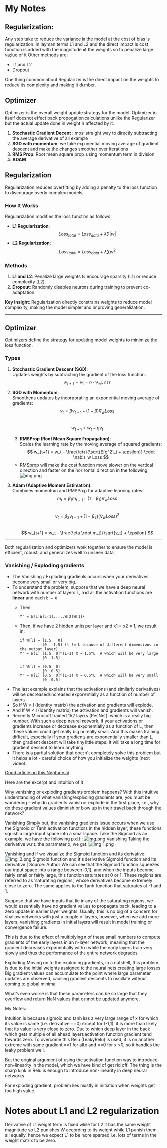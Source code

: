 # My Notes 
## Regularization: 
Any step take to reduce the variance in the model at the cost of bias is regularization.
in layman terms L1 and L2 and the direct impact is cost function is added with the magnitude of the weights so to penalize large va;lue of it
Other methods are:
- L1 and L2
- Dropout

One thing common about Regularizer is the direct impact on the weights to reduce its complexity and making it dumber.

## Optimizer
Optimizer is the overall weight update strategy for the model. Optimizer in itself doesnot effect back propogation calculations unlike the Regularizer but the actual update done in weight is affected by it.
1. **Stochastic Gradient Decent** : most straight way to directly subtracting the average derivative of all example 
2. **SGD with momentum**: we take exponential moving average of gradient descent and make the changes smoother over iterations
3. **RMS Prop**: Root mean square prop, using momentum term in division
4. **ADAM**


## Regularization  
Regularization reduces overfitting by adding a penalty to the loss function to discourage overly complex models.  

### How It Works  
Regularization modifies the loss function as follows:  
- **L1 Regularization**:  
  $$  
  Loss_{total} = Loss_{data} + \lambda \sum |w|  
  $$  
- **L2 Regularization**:  
  $$  
  Loss_{total} = Loss_{data} + \lambda \sum w^2  
  $$  

### Methods  
1. **L1 and L2**: Penalize large weights to encourage sparsity (L1) or reduce complexity (L2).  
2. **Dropout**: Randomly disables neurons during training to prevent co-adaptation.  

**Key Insight**: Regularization directly constrains weights to reduce model complexity, making the model simpler and improving generalization.

---

## Optimizer  
Optimizers define the strategy for updating model weights to minimize the loss function.

### Types  
1. **Stochastic Gradient Descent (SGD)**:  
   Updates weights by subtracting the gradient of the loss function:  
   $$  
   w_{t+1} = w_t - \eta \cdot \nabla_w Loss  
   $$  

2. **SGD with Momentum**:  
   Smoothens updates by incorporating an exponential moving average of gradients:  
   $$  
   v_t = \beta v_{t-1} + (1 - \beta) \nabla_w Loss  
   $$  
   $$  
   w_{t+1} = w_t - \eta v_t  
   $$  

   3. **RMSProp (Root Mean Square Propagation)**:  
      Scales the learning rate by the moving average of squared gradients:  
      $$  
      w_{t+1} = w_t - \frac{\eta}{\sqrt{E[g^2]_t + \epsilon}} \cdot \nabla_w Loss  
      $$  
   - RMSprop will make the cost function move slower on the vertical direction and faster on the horizontal direction in the following
   ![img.png](../Assets/rms_prop.png)

4. **Adam (Adaptive Moment Estimation)**:  
   Combines momentum and RMSProp for adaptive learning rates:  
   $$  
   m_t = \beta_1 m_{t-1} + (1 - \beta_1) \nabla_w Loss  
   $$  
   $$  
   v_t = \beta_2 v_{t-1} + (1 - \beta_2) (\nabla_w Loss)^2  
   $$  
   $$  
   w_{t+1} = w_t - \frac{\eta \cdot m_t}{\sqrt{v_t} + \epsilon}  
   $$  

---

Both regularization and optimizers work together to ensure the model is efficient, robust, and generalizes well to unseen data.



### Vanishing / Exploding gradients

- The Vanishing / Exploding gradients occurs when your derivatives become very small or very big.
- To understand the problem, suppose that we have a deep neural network with number of layers L, and all the activation functions are **linear** and each `b = 0`
  - Then:   
    ```
    Y' = W[L]W[L-1].....W[2]W[1]X
    ```
  - Then, if we have 2 hidden units per layer and x1 = x2 = 1, we result in:

    ```
    if W[l] = [1.5   0] 
              [0   1.5] (l != L because of different dimensions in the output layer)
    Y' = W[L] [1.5  0]^(L-1) X = 1.5^L 	# which will be very large
              [0  1.5]
    ```
    ```
    if W[l] = [0.5  0]
              [0  0.5]
    Y' = W[L] [0.5  0]^(L-1) X = 0.5^L 	# which will be very small
              [0  0.5]
    ```
- The last example explains that the activations (and similarly derivatives) will be decreased/increased exponentially as a function of number of layers.
- So If W > I (Identity matrix) the activation and gradients will explode.
- And If W < I (Identity matrix) the activation and gradients will vanish.
- Recently Microsoft trained 152 layers (ResNet)! which is a really big number. With such a deep neural network, if your activations or gradients increase or decrease exponentially as a function of L, then these values could get really big or really small. And this makes training difficult, especially if your gradients are exponentially smaller than L, then gradient descent will take tiny little steps. It will take a long time for gradient descent to learn anything.
- There is a partial solution that doesn't completely solve this problem but it helps a lot - careful choice of how you initialize the weights (next video).


[Good article on this Neptune.ai](https://neptune.ai/blog/vanishing-and-exploding-gradients-debugging-monitoring-fixing)

Here are the excerpt  and intuition of it

Why vanishing or exploding gradients problem happens?
With this intuitive understanding of what vanishing/exploding gradients are, you must be wondering – why do gradients vanish or explode in the first place, i.e., why do these gradient values diminish or blow up in their travel back through the network?

Vanishing 
Simply put, the vanishing gradients issue occurs when we use the Sigmoid or Tanh activation functions in the hidden layer; these functions squish a large input space into a small space. Take the Sigmoid as an example, we have the following p.d.f.:
![img.png](../Assets/veg_1.png)
Vanishing
Taking the derivative w.r.t. the parameter x, we get:
![img_1.png](../Assets/veg_2.png)

Vanishing
and if we visualize the Sigmoid function and its derivative:
![img_2.png](../Assets/veg_3.png)
Sigmoid function and it's derivative
Sigmoid function and its derivative | Source: Author 
We can see that the Sigmoid function squeezes our input space into a range between [0,1], and when the inputs become fairly small or fairly large, this function saturates at 0 or 1. These regions are referred to as ‘saturating regions’, whose derivatives become extremely close to zero. The same applies to the Tanh function that saturates at -1 and 1.

Suppose that we have inputs that lie in any of the saturating regions, we would essentially have no gradient values to propagate back, leading to a zero update in earlier layer weights. Usually, this is no big of a concern for shallow networks with just a couple of layers, however, when we add more layers, vanishing gradients in initial layers will result in model training or convergence failure. 

This is due to the effect of multiplying n of these small numbers to compute gradients of the early layers in an n-layer network, meaning that the gradient decreases exponentially with n while the early layers train very slowly and thus the performance of the entire network degrades. 

Exploding 
Moving on to the exploding gradients, in a nutshell, this problem is due to the initial weights assigned to the neural nets creating large losses. Big gradient values can accumulate to the point where large parameter updates are observed, causing gradient descents to oscillate without coming to global minima. 

What’s even worse is that these parameters can be so large that they overflow and return NaN values that cannot be updated anymore. 


My Notes:

Intuition is because sigmoid and tanh has a very large range of x for which its value is same (i.e. derivative ==0) except for (-1,1), it is more than likely that its value is very close to zero.
Due to which deep layer in the back which gets multiple of all ahead layers activation function gradient tend towards zero. 
To overcome this Relu (LeakyRelu) is used, it is on another extreme with same gradient ==1 for all x and ==0 for x <0, so it handles the leaky problem well.

But the original argument of using the activation function was to introduce non-linearity in the model, which we have kind of get rid off. The thing is the sharp kink in Relu is enough to introduce non-linearity in
deep neural networks.


For exploding gradient, problem lies mostly in initiation when weights get too high value.


# Notes about L1 and L2 regularization 

Derivative of L1 weight term is fixed while for L2 it has the same weight magnitude so L2 punishes W according to its weight while L1 punish them all equally.
hence we expect L1 to be more sparsed i.e. lots of terms in the weight matrix to be zero.